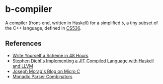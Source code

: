 # b-compiler
A compiler (front-end, written in Haskell) for a simplified `b`, a tiny subset of the C++ language, defined in [CS536](https://pages.cs.wisc.edu/~aws/courses/cs536/asn/p3/files/b.grammar).

## References
- [Write Yourself a Scheme in 48 Hours](https://en.wikibooks.org/wiki/Write_Yourself_a_Scheme_in_48_Hours)
- [Stephen Diehl's Implementing a JIT Compiled Language with Haskell and LLVM](https://www.stephendiehl.com/llvm/)
- [Joseph Morag's Blog on Micro C](https://blog.josephmorag.com/posts/mcc0/)
- [Monadic Parser Combinators](https://www.cs.nott.ac.uk/~pszgmh/monparsing.pdf)
